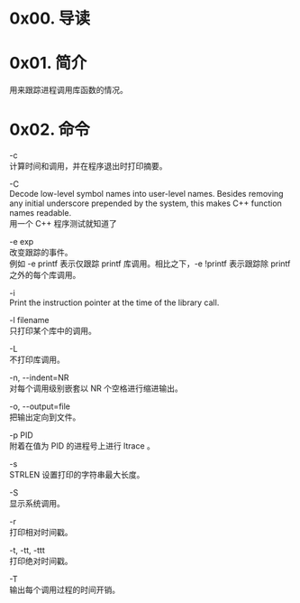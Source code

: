 # 0x00. 导读

# 0x01. 简介

用来跟踪进程调用库函数的情况。

# 0x02. 命令

-c  
计算时间和调用，并在程序退出时打印摘要。  

-C  
Decode low-level symbol names into user-level names. Besides removing any initial underscore prepended by the system, this makes C++ function names readable.  
    用一个 C++ 程序测试就知道了

-e exp  
改变跟踪的事件。  
例如 -e printf 表示仅跟踪 printf 库调用。相比之下，-e !printf 表示跟踪除 printf 之外的每个库调用。

-i  
Print the instruction pointer at the time of the library call.

-l filename  
只打印某个库中的调用。

-L  
不打印库调用。

-n, --indent=NR  
对每个调用级别嵌套以 NR 个空格进行缩进输出。

-o, --output=file  
把输出定向到文件。

-p PID  
附着在值为 PID 的进程号上进行 ltrace 。

-s  
STRLEN 设置打印的字符串最大长度。

-S  
显示系统调用。

-r  
打印相对时间戳。

-t, -tt, -ttt  
打印绝对时间戳。

-T  
输出每个调用过程的时间开销。